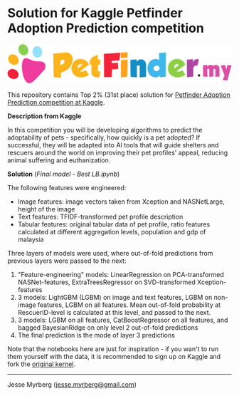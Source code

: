 
# Solution for Kaggle Petfinder Adoption Prediction competition

![Petfinder Logo](petfinder-logo.png)

This repository contains Top 2% (31st place) solution for [Petfinder Adoption Prediction competition at Kaggle](https://www.kaggle.com/c/petfinder-adoption-prediction).

**Description from Kaggle**

In this competition you will be developing algorithms to predict the adoptability of pets - specifically, how quickly is a pet adopted? If successful, they will be adapted into AI tools that will guide shelters and rescuers around the world on improving their pet profiles' appeal, reducing animal suffering and euthanization.

**Solution** (*Final model - Best LB.ipynb*)

The following features were engineered:
* Image features: image vectors taken from Xception and NASNetLarge, height of the image
* Text features: TFIDF-transformed pet profile description
* Tabular features: original tabular data of pet profile, ratio features calculated at different aggregation levels, population and gdp of malaysia

Three layers of models were used, where out-of-fold predictions from previous layers were passed to the next:
1. "Feature-engineering" models: LinearRegression on PCA-transformed NASNet-features, ExtraTreesRegressor on SVD-transformed Xception-features
2. 3 models: LightGBM (LGBM) on image and text features, LGBM on non-image features, LGBM on all features. Mean out-of-fold probability at RescuerID-level is calculated at this level, and passed to the next.
3. 3 models: LGBM on all features, CatBoostRegressor on all features, and bagged BayesianRidge on only level 2 out-of-fold predictions
4. The final prediction is the mode of layer 3 predictions
    
Note that the notebooks here are just for inspiration - if you wan't to run them yourself with the data, it is recommended to sign up on Kaggle and fork the [original kernel](https://www.kaggle.com/jmyrberg/final-model-1-best-lb-31-lb?scriptVersionId=12101619).

---
Jesse Myrberg (jesse.myrberg@gmail.com)